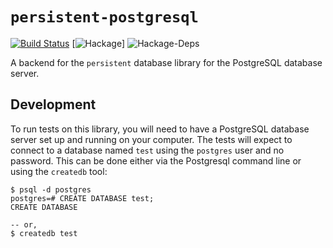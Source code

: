 # `persistent-postgresql`

[![Build Status](https://travis-ci.org/yesodweb/persistent-postgresql.svg?branch=master)](https://travis-ci.org/yesodweb/persistent-postgresql) [![Hackage](https://img.shields.io/hackage/v/persistent-postgresql.svg)] ![Hackage-Deps](https://img.shields.io/hackage-deps/v/persistent-postgresql.svg)

A backend for the `persistent` database library for the PostgreSQL database server.

## Development

To run tests on this library, you will need to have a PostgreSQL database server set up and running on your computer.
The tests will expect to connect to a database named `test` using the `postgres` user and no password.
This can be done either via the Postgresql command line or using the `createdb` tool:

```
$ psql -d postgres
postgres=# CREATE DATABASE test;
CREATE DATABASE

-- or,
$ createdb test
```
